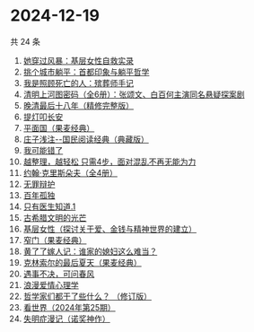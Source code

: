 # 2024-12-19

共 24 条

<!-- BEGIN WEREAD -->
<!-- 最后更新时间 2024-12-19 03:12:36 +0800 -->
1. [她穿过风暴：基层女性自救实录](https://weread.qq.com/web/bookDetail/b7b32fe0813ab9707g016a76)
1. [挑个城市躺平：首都印象与躺平哲学](https://weread.qq.com/web/bookDetail/2b832bf0813ab96f1g014e0f)
1. [我是照顾死亡的人：殡葬师手记](https://weread.qq.com/web/bookDetail/c0f324a0813ab96c5g01137b)
1. [清明上河图密码（全6册）：张颂文、白百何主演同名悬疑探案剧](https://weread.qq.com/web/bookDetail/54432ff05c8966544e5bbfe)
1. [晚清最后十八年（精修完整版）](https://weread.qq.com/web/bookDetail/787328c0813ab9683g0195cf)
1. [提灯叩长安](https://weread.qq.com/web/bookDetail/49232380813ab9707g014133)
1. [平面国（果麦经典）](https://weread.qq.com/web/bookDetail/215328407200f6f9215a612)
1. [庄子浅注--国民阅读经典（典藏版）](https://weread.qq.com/web/bookDetail/e5e32be0813ab9742g0138bd)
1. [我可能错了](https://weread.qq.com/web/bookDetail/253321f0813ab96fcg010512)
1. [越整理，越轻松 只需4步，面对混乱不再无能为力](https://weread.qq.com/web/bookDetail/a8732a00813ab953eg011dd0)
1. [约翰·克里斯朵夫（全4册）](https://weread.qq.com/web/bookDetail/82132d6072709882821538b)
1. [无罪辩护](https://weread.qq.com/web/bookDetail/2c232da0813ab9726g01820e)
1. [百年孤独](https://weread.qq.com/web/bookDetail/8bc329705e46708bcb0c164)
1. [只有医生知道.1](https://weread.qq.com/web/bookDetail/e2432b40813ab7889g018653)
1. [古希腊文明的光芒](https://weread.qq.com/web/bookDetail/e4f32ea0721d0b4ee4f364d)
1. [基层女性（探讨关于爱、金钱与精神世界的建立）](https://weread.qq.com/web/bookDetail/d3c3209072646383d3ce031)
1. [窄门（果麦经典）](https://weread.qq.com/web/bookDetail/39e323e0716a308739e70be)
1. [黄了了嫁人记：谁家的媳妇这么难当？](https://weread.qq.com/web/bookDetail/29932610813ab95edg01504c)
1. [克林索尔的最后夏天（果麦经典）](https://weread.qq.com/web/bookDetail/a2f32870716dd8fca2f03e8)
1. [遇事不决，可问春风](https://weread.qq.com/web/bookDetail/19632730813ab96c5g019c3b)
1. [浪漫爱情心理学](https://weread.qq.com/web/bookDetail/86432ee0813ab92b1g010acd)
1. [哲学家们都干了些什么？ （修订版）](https://weread.qq.com/web/bookDetail/28932750813ab6bd1g010e25)
1. [看世界（2024年第25期）](https://weread.qq.com/web/bookDetail/94032860813ab97a3g016599)
1. [失明症漫记（诺奖神作）](https://weread.qq.com/web/bookDetail/94c325d05e1ae594c7c1535)
<!-- END WEREAD -->